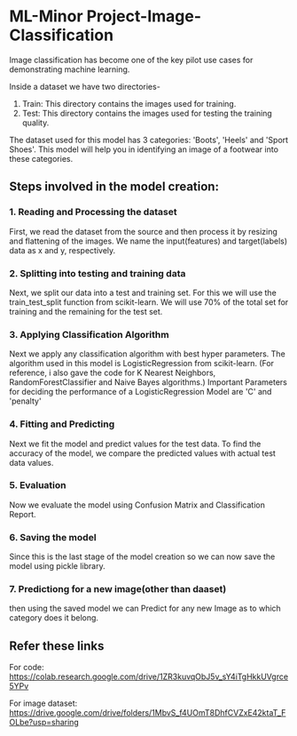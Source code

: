 # ML-Minor Project-Image-Classification

Image classification has become one of the key pilot use cases for demonstrating machine learning.

Inside a dataset we have two directories-
1. Train: This directory contains the images used for training.
2. Test: This directory contains the images used for testing the training quality.

The dataset used for this model has 3 categories: 'Boots', 'Heels' and 'Sport Shoes'.
This model will help you in identifying an image of a footwear into these categories.

## Steps involved in the model creation:
### 1. Reading and Processing the dataset
First, we read the dataset from the source and then process it by resizing and flattening of the images.
We name the input(features) and target(labels) data as x and y, respectively.

### 2. Splitting into testing and training data
Next, we split our data into a test and training set. 
For this we will use the train_test_split function from scikit-learn. 
We will use 70% of the total set for training and the remaining for the test set.

### 3. Applying Classification Algorithm
Next we apply any classification algorithm with best hyper parameters.
The algorithm used in this model is LogisticRegression from scikit-learn.
(For reference, i also gave the code for K Nearest Neighbors, RandomForestClassifier and Naive Bayes algorithms.)
Important Parameters for deciding the performance of a LogisticRegression Model are 'C' and 'penalty'

### 4. Fitting and Predicting
Next we fit the model and predict values for the test data.
To find the accuracy of the model, we compare the predicted values with actual test data values.

### 5. Evaluation
Now we evaluate the model using Confusion Matrix and Classification Report.

### 6. Saving the model
Since this is the last stage of the model creation so we can now save the model using pickle library.

### 7. Predictiong for a new image(other than daaset)
then using the saved model we can Predict for any new Image as to which category does it belong.

## Refer these links
For code: https://colab.research.google.com/drive/1ZR3kuvqObJ5v_sY4iTgHkkUVgrce5YPv

For image dataset: https://drive.google.com/drive/folders/1MbvS_f4UOmT8DhfCVZxE42ktaT_FOLbe?usp=sharing
